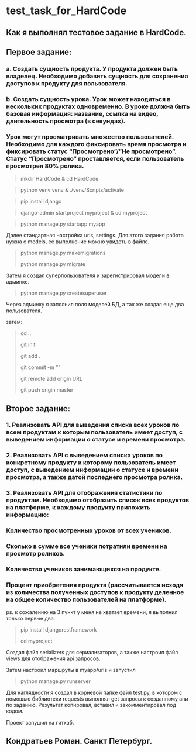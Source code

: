 # test_task_for_HardCode
## Как я выполнял тестовое задание в HardCode.

## Первое задание:
### a. Создать сущность продукта. У продукта должен быть владелец. Необходимо добавить сущность для сохранения доступов к продукту для пользователя.
### b. Создать сущность урока. Урок может находиться в нескольких продуктах одновременно. В уроке должна быть базовая информация: название, ссылка на видео, длительность просмотра (в секундах).
### Урок могут просматривать множество пользователей. Необходимо для каждого фиксировать время просмотра и фиксировать статус “Просмотрено”/”Не просмотрено”. Статус “Просмотрено” проставляется, если пользователь просмотрел 80% ролика.

> mkdir HardCode & cd HardCode

> python venv venv & ./venv/Scripts/activate

> pip install django

>django-admin startproject myproject & cd myproject

>python manage.py startapp myapp

Далее стандартная настройка urls, settings. Для этого задания работа нужна с models, ее выполнение можно увидеть в файле.

> python manage.py makemigrations
>
> python manage.py migrate


Затем я создал суперпользователя и зарегистрировал модели в админке.

> python manage.py createsuperuser

Через админку я заполнил поля моделей БД, а так же создал еще два пользователя.

затем:

> cd ..
>
> git init
>
> git add .
>
> git commit -m ""
>
> git remote add origin URL
>
> git push origin master

## Второе задание:

### 1. Реализовать API для выведения списка всех уроков по всем продуктам к которым пользователь имеет доступ, с выведением информации о статусе и времени просмотра.
### 2. Реализовать API с выведением списка уроков по конкретному продукту к которому пользователь имеет доступ, с выведением информации о статусе и времени просмотра, а также датой последнего просмотра ролика.
### 3. Реализовать API для отображения статистики по продуктам. Необходимо отобразить список всех продуктов на платформе, к каждому продукту приложить информацию:
### Количество просмотренных уроков от всех учеников.
### Сколько в сумме все ученики потратили времени на просмотр роликов.
### Количество учеников занимающихся на продукте.
### Процент приобретения продукта (рассчитывается исходя из количества полученных доступов к продукту деленное на общее количество пользователей на платформе).

ps. к сожалению на 3 пункт у меня не хватает времени, я выполнил только первые два.

> pip install djangorestframework
>
> cd myproject
>
Создал файл serializers для сериализаторов, а также настроил файл views для отображения api запросов.

Затем настроил маршруты в myapp/urls и запустил

> python manage.py runserver
>
> 

Для наглядности я создал в корневой папке файл test.py, в котором с помощью библиотеки requests выполнял get запросы к созданному апи по заданию.
Результат копировал, вставил и закомментировал под кодом.

Проект запушил на гитхаб.





## Кондратьев Роман. Санкт Петербург.





